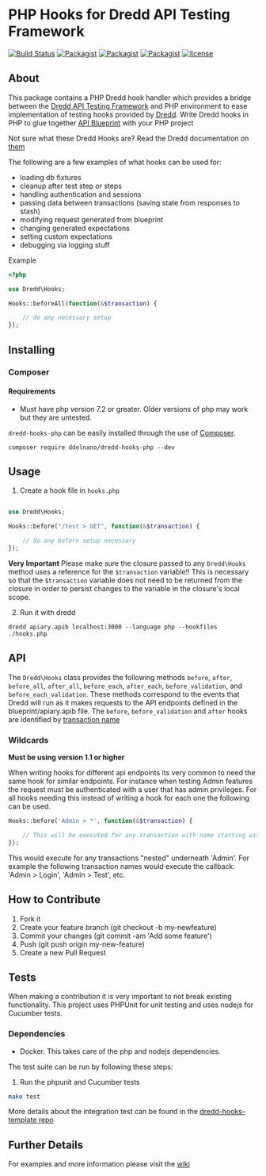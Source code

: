 # PHP Hooks for Dredd API Testing Framework
[![Build Status](https://travis-ci.org/ddelnano/dredd-hooks-php.svg?branch=master)](https://travis-ci.org/ddelnano/dredd-hooks-php)
[![Packagist](https://img.shields.io/packagist/dt/ddelnano/dredd-hooks-php.svg?maxAge=2592000)]()
[![Packagist](https://img.shields.io/packagist/dm/ddelnano/dredd-hooks-php.svg?maxAge=2592000)]() [![Packagist](https://img.shields.io/packagist/v/ddelnano/dredd-hooks-php.svg?maxAge=2592000)]()  [![license](https://img.shields.io/github/license/ddelnano/dredd-hooks-php.svg?maxAge=2592000)]()

## About
This package contains a PHP Dredd hook handler which provides a bridge between the [Dredd API Testing Framework](http://dredd.readthedocs.org/en/latest/)
 and PHP environment to ease implementation of testing hooks provided by [Dredd](http://dredd.readthedocs.org/en/latest/). Write Dredd hooks in PHP to glue together [API Blueprint](https://apiblueprint.org/) with your PHP project

Not sure what these Dredd Hooks are?  Read the Dredd documentation on [them](http://dredd.readthedocs.org/en/latest/hooks/)

The following are a few examples of what hooks can be used for:

- loading db fixtures
- cleanup after test step or steps
- handling authentication and sessions
- passing data between transactions (saving state from responses to stash)
- modifying request generated from blueprint
- changing generated expectations
- setting custom expectations
- debugging via logging stuff


Example

```php
<?php

use Dredd\Hooks;

Hooks::beforeAll(function(&$transaction) {

    // do any necessary setup
});
```
## Installing

### Composer

#### Requirements

- Must have php version 7.2 or greater. Older versions of php may work but they are untested.

`dredd-hooks-php` can be easily installed through the use of [Composer](https://getcomposer.org/).

`composer require ddelnano/dredd-hooks-php --dev`

## Usage

1. Create a hook file in `hooks.php`

```php

use Dredd\Hooks;

Hooks::before("/test > GET", function(&$transaction) {

    // do any before setup necessary
});
```

**Very Important**  Please make sure the closure passed to any `Dredd\Hooks` method uses a reference for the `$transaction` variable!!
This is necessary so that the `$transaction` variable does not need to be returned from the closure in order to persist changes to the variable
in the closure's local scope.


2. Run it with dredd

`dredd apiary.apib localhost:3000 --language php --hookfiles ./hooks.php`

## API

The `Dredd\Hooks` class provides the following methods `before`, `after`, `before_all`, `after_all`, `before_each`, `after_each`, `before_validation`, and `before_each_validation`.
These methods correspond to the events that Dredd will run as it makes requests to the API endpoints defined in the blueprint/apiary.apib file.
The `before`, `before_validation` and `after` hooks are identified by [transaction name](http://dredd.readthedocs.org/en/latest/hooks/#getting-transaction-names)

### Wildcards

**Must be using version 1.1 or higher**

When writing hooks for different api endpoints its very common to need the same hook for similar endpoints. For instance when testing Admin features
the request must be authenticated with a user that has admin privileges.  For all hooks needing this instead of writing a hook for each one the following 
can be used.

```php
Hooks::before('Admin > *', function(&$transaction) {

    // This will be executed for any transaction with name starting with 'Admin > '
});
```

This would execute for any transactions "nested" underneath 'Admin'.  For example the following transaction names would execute the callback: 'Admin > Login', 'Admin > Test', etc.

## How to Contribute

1. Fork it
2. Create your feature branch (git checkout -b my-newfeature)
3. Commit your changes (git commit -am 'Add some feature')
4. Push (git push origin my-new-feature)
5. Create a new Pull Request

## Tests

When making a contribution it is very important to not break existing functionality.  This project uses PHPUnit for unit testing and uses nodejs for Cucumber tests.  

### Dependencies
- Docker. This takes care of the php and nodejs dependencies.
 
The test suite can be run by following these steps:
 
1. Run the phpunit and Cucumber tests
```bash
make test
```
   
More details about the integration test can be found in the [dredd-hooks-template repo](https://github.com/apiaryio/dredd-hooks-template)   

## Further Details

For examples and more information please visit the [wiki](https://github.com/ddelnano/dredd-hooks-php/wiki)
